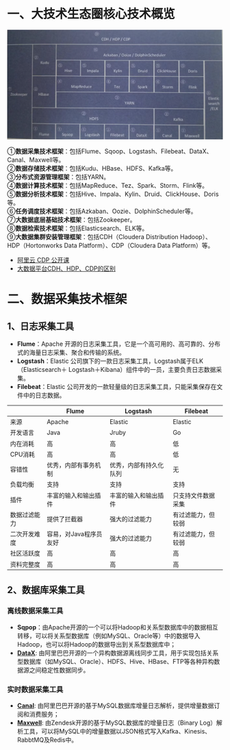# 一、大技术生态圈核心技术概览

![大技术生态圈核心技术](https://github.com/geek-pie/BigData-Governance-Practice/blob/main/images/tech_overview.png)

①**数据采集技术框架**：包括Flume、Sqoop、Logstash、Filebeat、DataX、Canal、Maxwell等。   
②**数据存储技术框架**：包括Kudu、HBase、HDFS、Kafka等。  
③**分布式资源管理框架**：包括YARN。  
④**数据计算技术框架**：包括MapReduce、Tez、Spark、Storm、Flink等。  
⑤**数据分析技术框架**：包括Hive、Impala、Kylin、Druid、ClickHouse、Doris等。  
⑥**任务调度技术框架**：包括Azkaban、Oozie、DolphinScheduler等。  
⑦**大数据底层基础技术框架**：包括Zookeeper。  
⑧**数据检索技术框架**：包括Elasticsearch、ELK等。  
⑨**大数据集群安装管理框架**：包括CDH（Cloudera Distribution Hadoop）、HDP（Hortonworks Data Platform）、CDP（Cloudera Data Platform）等。  
* [阿里云 CDP 公开课](https://developer.aliyun.com/article/841718)
* [大数据平台CDH、HDP、CDP的区别](https://www.freebytes.net/it/bigdata/bigdata-platform-cdh-hdp-cdp.html)

# 二、数据采集技术框架
## 1、日志采集工具
* **Flume**：Apache 开源的日志采集工具，它是一个高可用的、高可靠的、分布式的海量日志采集、聚合和传输的系统。
* **Logstash**：Elastic 公司旗下的一款日志采集工具，Logstash属于ELK（Elasticsearch＋ Logstash＋Kibana）组件中的一员，主要负责日志数据采集。
* **Filebeat**：Elastic 公司开发的一款轻量级的日志采集工具，只能采集保存在文件中的日志数据。
  
|              |  Flume  |   Logstash  |   Filebeat  | 
|  ----        | ----    |----         |----         |
| 来源          | Apache  | Elastic    | Elastic     |
| 开发语言       | Java     | Jruby      | Go          |
| 内在消耗       | 高      | 高     | 低  | 
| CPU消耗       | 高      | 高     | 低  | 
| 容错性        |优秀，内部有事务机制    | 优秀，内部有持久化队列  | 无 | 
| 负载均衡       |   支持 | 支持   | 支持   | 
| 插件          | 丰富的输入和输出插件   | 丰富的输入和输出插件   |  只支持文件数据采集  |
| 数据过滤能力   |   提供了拦截器         |  强大的过滤能力      |  有过滤能力，但较弱   |
| 二次开发难度   | 容易，对Java程序员友好  | 强大的过滤能力       |  有过滤能力，但较弱   |
| 社区活跃度     | 高     | 高  |  高   |
| 资料完整度     | 高     | 高  |  高   |



## 2、数据库采集工具
### 离线数据采集工具
* **Sqpop**：由Apache开源的一个可以将Hadoop和关系型数据库中的数据相互转移，可以将关系型数据库（例如MySQL、Oracle等）中的数据导入Hadoop，也可以将Hadoop的数据导出到关系型数据库中；
* **[DataX](https://github.com/alibaba/datax)**: 由阿里巴巴开源的一个异构数据源离线同步工具，用于实现包括关系型数据库（如MySQL、Oracle）、HDFS、Hive、HBase、FTP等各种异构数据源之间稳定性数据同步。
  
### 实时数据采集工具
* **[Canal](https://github.com/alibaba/canal)**: 由阿里巴巴开源的基于MySQL数据库增量日志解析，提供增量数据订阅和消费服务；
* **[Maxwell](https://github.com/alibaba/canal)**: 由Zendesk开源的基于MySQL数据库的增量日志（Binary Log）解析工具，可以将MySQL中的增量数据以JSON格式写入Kafka、Kinesis、RabbtMQ及Redis中。
